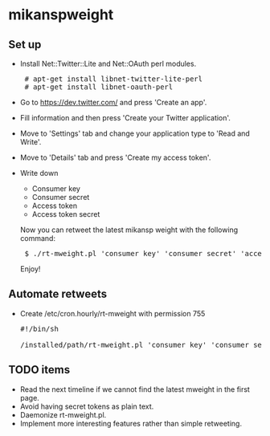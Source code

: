 mikanspweight
=============

Set up
------

 + Install Net::Twitter::Lite and Net::OAuth perl modules.

   <pre>
    # apt-get install libnet-twitter-lite-perl
    # apt-get install libnet-oauth-perl
   </pre>

 + Go to https://dev.twitter.com/ and press 'Create an app'.

 + Fill information and then press 'Create your Twitter application'.

 + Move to 'Settings' tab and change your application type to 'Read and Write'.

 + Move to 'Details' tab and press 'Create my access token'.

 + Write down

   * Consumer key
   * Consumer secret
   * Access token
   * Access token secret

   Now you can retweet the latest mikansp weight with the following command:

   <pre>
    $ ./rt-mweight.pl 'consumer key' 'consumer secret' 'access token' 'access token secret'
   </pre>

   Enjoy!


Automate retweets
-----------------

 + Create /etc/cron.hourly/rt-mweight with permission 755

   <pre>
   #!/bin/sh
   
   /installed/path/rt-mweight.pl 'consumer key' 'consumer secret' 'access token' 'access token secret'
   </pre>


TODO items
----------

 + Read the next timeline if we cannot find the latest mweight in the
   first page.
 + Avoid having secret tokens as plain text.
 + Daemonize rt-mweight.pl.
 + Implement more interesting features rather than simple retweeting.
